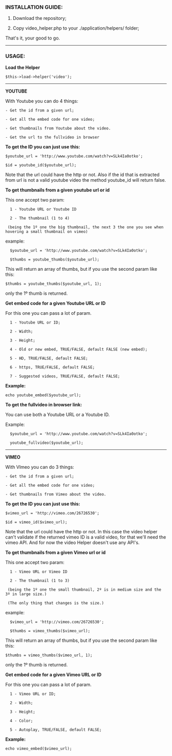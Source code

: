 ### INSTALLATION GUIDE:

1. Download the repository;

2. Copy video_helper.php to your ./application/helpers/ folder;

That's it, your good to go.

***

### USAGE:

**Load the Helper**

`$this->load->helper('video');`

***


**YOUTUBE**

With Youtube you can do 4 things:

    - Get the id from a given url;

    - Get all the embed code for one video;

    - Get thumbnails from Youtube about the video.

    - Get the url to the fullvideo in browser

**To get the ID you can just use this:**

    $youtube_url = 'http://www.youtube.com/watch?v=SLk4Ia0otko';

    $id = youtube_id($youtube_url);

Note that the url could have the http or not. Also if the id that is extracted from url is not a valid youtube video the method youtube_id will return false. 

**To get thumbnails from a given youtube url or id**

This one accept two param: 

      1 - Youtube URL or Youtube ID

      2 - The thumbnail (1 to 4) 

     (being the 1º one the big thumbnail, the next 3 the one you see when hovering a small thumbnail on vimeo)

example:

      $youtube_url = 'http://www.youtube.com/watch?v=SLk4Ia0otko';

      $thumbs = youtube_thumbs($youtube_url);

This will return an array of thumbs, but if you use the second param like this:

`$thumbs = youtube_thumbs($youtube_url, 1);`

only the 1º thumb is returned.


**Get embed code for a given Youtube URL or ID**

For this one you can pass a lot of param.

      1 - Youtube URL or ID;

      2 - Width;

      3 - Height;

      4 - Old or new embed, TRUE/FALSE, default FALSE (new embed);

      5 - HD, TRUE/FALSE, default FALSE;
      
      6 - https, TRUE/FALSE, default FALSE;

      7 - Suggested videos, TRUE/FALSE, default FALSE;

**Example:**

`echo youtube_embed($youtube_url);`


**To get the fullvideo in browser link:**

You can use both a Youtube URL or a Youtube ID.

Example: 

      $youtube_url = 'http://www.youtube.com/watch?v=SLk4Ia0otko';

      youtube_fullvideo($youtube_url);

***

**VIMEO**

With VImeo you can do 3 things:

    - Get the id from a given url;

    - Get all the embed code for one video;

    - Get thumbnails from Vimeo about the video.

**To get the ID you can just use this:**

    $vimeo_url = 'http://vimeo.com/26726530';

    $id = vimeo_id($vimeo_url);

Note that the url could have the http or not. In this case the video helper can't validate if the returned vimeo ID is a valid video, for that we'll need the vimeo API. And for now the video Helper doesn't use any API's.


**To get thumbnails from a given Vimeo url or id**

This one accept two param: 

      1 - Vimeo URL or Vimeo ID

      2 - The thumbnail (1 to 3) 

     (being the 1º one the small thumbnail, 2º is in medium size and the 3º in large size.) 

     (The only thing that changes is the size.)

example:

      $vimeo_url = 'http://vimeo.com/26726530';

      $thumbs = vimeo_thumbs($vimeo_url);

This will return an array of thumbs, but if you use the second param like this:

`$thumbs = vimeo_thumbs($vimeo_url, 1);`

only the 1º thumb is returned.


**Get embed code for a given Vimeo URL or ID**

For this one you can pass a lot of param.

      1 - Vimeo URL or ID;

      2 - Width;

      3 - Height;

      4 - Color;

      5 - Autoplay, TRUE/FALSE, default FALSE;

**Example:**

`echo vimeo_embed($vimeo_url);`